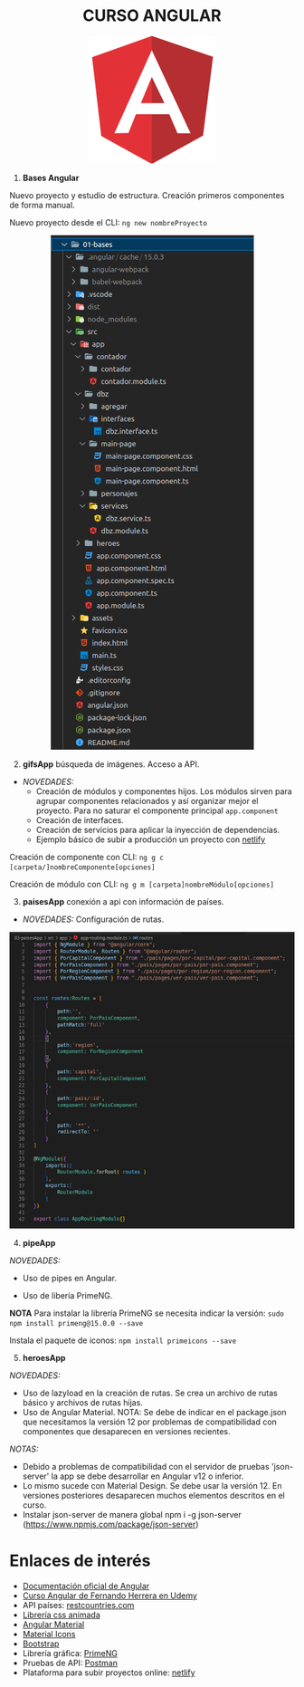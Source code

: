 <h1 align="center">CURSO ANGULAR</h1>

<p align="center">
  <img src="/assets/angular.png" alt="logo Angular">
</p>

1. **Bases Angular**

Nuevo proyecto y estudio de estructura. Creación primeros componentes de forma manual.

Nuevo proyecto desde el CLI: `ng new nombreProyecto`

<p align="center">
  <img src="/assets/estructura.png" alt="estructura proyecto Angular">
</p>


2. **gifsApp** búsqueda de imágenes. Acceso a API. 

 - *NOVEDADES:* 
    * Creación de módulos y componentes hijos. Los módulos sirven para agrupar componentes relacionados y así organizar mejor el proyecto. Para no saturar el componente principal `app.component`
    * Creación de interfaces.
    * Creación de servicios para aplicar la inyección de dependencias.
    * Ejemplo básico de subir a producción un proyecto con [netlify](https://app.netlify.com/)

Creación de componente con CLI: `ng g c [carpeta/]nombreComponente[opciones]`

Creación de módulo con CLI: `ng g m [carpeta]nombreMódulo[opciones]`


3. **paisesApp** conexión a api con información de países.

- *NOVEDADES:* Configuración de rutas.

<p align="center">
  <img src="/assets/rutas.png" alt="archivo estructura rutas">
</p>


4. **pipeApp** 

*NOVEDADES:* 

- Uso de pipes en Angular. 

- Uso de libería PrimeNG.


**NOTA** Para instalar la librería PrimeNG se necesita indicar la versión: `sudo npm install primeng@15.0.0 --save`

Instala el paquete de iconos: `npm install primeicons --save`

5. **heroesApp**

*NOVEDADES:*

- Uso de lazyload en la creación de rutas. Se crea un archivo de rutas básico y archivos de rutas hijas.
- Uso de Angular Material. NOTA: Se debe de indicar en el package.json que necesitamos la versión 12 por problemas de compatibilidad con componentes que desaparecen en versiones recientes.

*NOTAS:*
- Debido a problemas de compatibilidad con el servidor de pruebas 'json-server' la app se debe desarrollar en Angular v12 o inferior.
- Lo mismo sucede con Material Design. Se debe usar la versión 12. En versiones posteriores desaparecen muchos elementos descritos en el curso.
- Instalar json-server de manera global npm i -g json-server (https://www.npmjs.com/package/json-server)

# Enlaces de interés

- [Documentación oficial de Angular](angular.io)
- [Curso Angular de Fernando Herrera en Udemy](https://www.udemy.com/course/angular-fernando-herrera/)
- API países: [restcountries.com](https://restcountries.com/)
- [Librería css animada](https://animate.style/)
- [Angular Material](https://material.angular.io/)
- [Material Icons](https://fonts.google.com/icons?selected=Material+Icons)
- [Bootstrap](https://getbootstrap.com/)
- Librería gráfica: [PrimeNG](https://www.primefaces.org/primeng/)
- Pruebas de API: [Postman](https://www.postman.com/)
- Plataforma para subir proyectos online: [netlify](https://app.netlify.com/)
